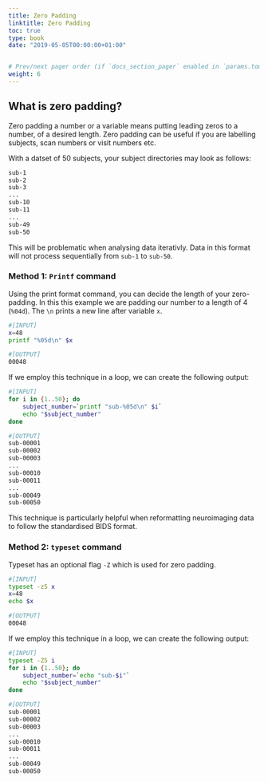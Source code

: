 ```yaml
---
title: Zero Padding
linktitle: Zero Padding
toc: true
type: book
date: "2019-05-05T00:00:00+01:00"


# Prev/next pager order (if `docs_section_pager` enabled in `params.toml`)
weight: 6
---
```

## What is zero padding?
Zero padding a number or a variable means putting leading zeros to a number, of a desired length.
Zero padding can be useful if you are labelling subjects, scan numbers or visit numbers etc.

With a datset of 50 subjects, your subject directories may look as follows:
```bash
sub-1
sub-2
sub-3
...
sub-10
sub-11
...
sub-49
sub-50
```
This will be problematic when analysing data iterativly. Data in this format will not process sequentially from ```sub-1``` to ```sub-50```.

### Method 1: ```Printf``` command
Using the print format command, you can decide the length of your zero-padding. In this this example we are padding our number to a length of 4 (```%04d```). The ```\n``` prints a new line after variable ```x```. 
```bash
#[INPUT]
x=48
printf "%05d\n" $x
```
```bash
#[OUTPUT]
00048
```
If we employ this technique in a loop, we can create the following output: 
```bash
#[INPUT]
for i in {1..50}; do
	subject_number=`printf "sub-%05d\n" $i`
	echo "$subject_number"
done
```
```bash
#[OUTPUT]
sub-00001
sub-00002
sub-00003
...
sub-00010
sub-00011
...
sub-00049
sub-00050
```
This technique is particularly helpful when reformatting neuroimaging data to follow the standardised BIDS format.
### Method 2: ```typeset``` command
Typeset has an optional flag ```-Z``` which is used for zero padding.
```bash
#[INPUT]
typeset -z5 x
x=48
echo $x
```
```bash
#[OUTPUT]
00048
```
If we employ this technique in a loop, we can create the following output: 
```bash
#[INPUT]
typeset -Z5 i
for i in {1..50}; do
	subject_number=`echo "sub-$i"`
	echo "$subject_number"
done
```
```bash
#[OUTPUT]
sub-00001
sub-00002
sub-00003
...
sub-00010
sub-00011
...
sub-00049
sub-00050
```